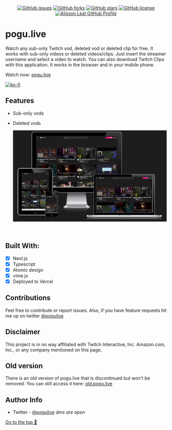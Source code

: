 <p align="center">
    <a href="https://github.com/Alissonsleal/twitch-sub-vod/issues"><img alt="GitHub issues" src="https://img.shields.io/github/issues/Alissonsleal/twitch-sub-vod?color=sucess&style=flat-square"></a>
    <a href="https://github.com/Alissonsleal/twitch-sub-vod/network"><img alt="GitHub forks" src="https://img.shields.io/github/forks/Alissonsleal/twitch-sub-vod?color=sucess&style=flat-square"></a>
    <a href="https://github.com/Alissonsleal/twitch-sub-vod/stargazers"><img alt="GitHub stars" src="https://img.shields.io/github/stars/Alissonsleal/twitch-sub-vod?color=sucess&style=flat-square"></a>
    <a href="https://github.com/Alissonsleal/twitch-sub-vod/blob/master/LICENSE"><img alt="GitHub license" src="https://img.shields.io/github/license/Alissonsleal/twitch-sub-vod?color=sucess&style=flat-square"></a>
    <a href="https://github.com/Alissonsleal/"><img alt="Alisson Leal GitHub Profile" src="https://img.shields.io/badge/made%20by-Alisson%20Leal-sucess?style=flat-square&logo=appveyor"></a>   
    
</p>

# pogu.live

Watch any sub-only Twitch vod, deleted vod or deleted clip for free. It works with sub-only videos or deleted videos/clips. Just insert the streamer username and select a video to watch. You can also download Twitch Clips with this application. It works in the browser and in your mobile phone.

Watch now: [pogu.live](https://pogu.live)

[![ko-fi](https://ko-fi.com/img/githubbutton_sm.svg)](https://ko-fi.com/K3K63GGFK)

## Features

- Sub-only vods
- Deleted vods

  <p align="center">
    <img  max-width="768" src="./.github/images/mockup.png">
  </p>
<br />

## Built With:

- [x] Next.js
- [x] Typescript
- [x] Atomic design
- [x] vime.js
- [x] Deployed to Vercel

## Contributions

Feel free to contribute or report issues. Also, if you have feature requests hit me up on twitter [@pogulive](https://twitter.com/pogulive)

## Disclaimer

This project is in no way affiliated with Twitch Interactive, Inc. Amazon.com, Inc., or any company mentioned on this page.

## Old version

There is an old version of pogu.live that is discontinued but won't be removed. You can still access it here: [old.pogu.live](https://old.pogu.live)

## Author Info

- Twitter - [@pogulive](https://twitter.com/pogulive) <i>dms are open</i>

[Go to the top 🚀](#twitch-sub-vod)
